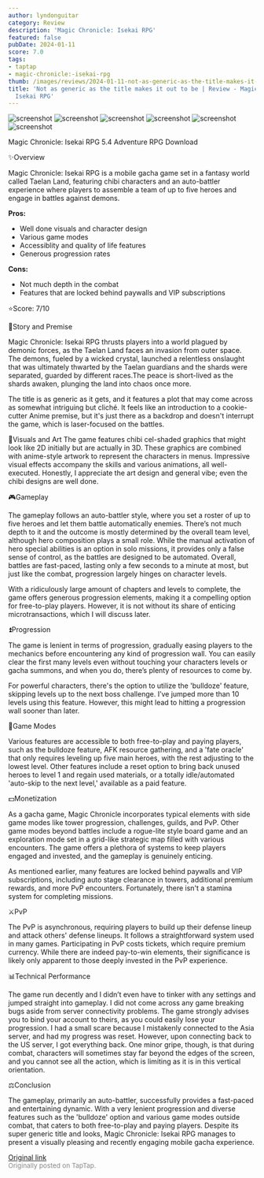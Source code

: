 ```yaml
---
author: lyndonguitar
category: Review
description: 'Magic Chronicle: Isekai RPG'
featured: false
pubDate: 2024-01-11
score: 7.0
tags:
- taptap
- magic-chronicle:-isekai-rpg
thumb: /images/reviews/2024-01-11-not-as-generic-as-the-title-makes-it-out-to-be--review---magic-chronicle-isekai-rpg-0.avif
title: 'Not as generic as the title makes it out to be | Review - Magic Chronicle:
  Isekai RPG'
---
```


<div class="gallery">
  <img src="/images/reviews/2024-01-11-not-as-generic-as-the-title-makes-it-out-to-be--review---magic-chronicle-isekai-rpg-0.avif" alt="screenshot" />
  <img src="/images/reviews/2024-01-11-not-as-generic-as-the-title-makes-it-out-to-be--review---magic-chronicle-isekai-rpg-1.avif" alt="screenshot" />
  <img src="/images/reviews/2024-01-11-not-as-generic-as-the-title-makes-it-out-to-be--review---magic-chronicle-isekai-rpg-2.avif" alt="screenshot" />
  <img src="/images/reviews/2024-01-11-not-as-generic-as-the-title-makes-it-out-to-be--review---magic-chronicle-isekai-rpg-3.avif" alt="screenshot" />
  <img src="/images/reviews/2024-01-11-not-as-generic-as-the-title-makes-it-out-to-be--review---magic-chronicle-isekai-rpg-4.avif" alt="screenshot" />
  <img src="/images/reviews/2024-01-11-not-as-generic-as-the-title-makes-it-out-to-be--review---magic-chronicle-isekai-rpg-5.avif" alt="screenshot" />
</div>

Magic Chronicle: Isekai RPG
5.4
Adventure
RPG
Download

✨Overview

Magic Chronicle: Isekai RPG is a mobile gacha game set in a fantasy world called Taelan Land, featuring chibi characters and an auto-battler experience where players to assemble a team of up to five heroes and engage in battles against demons.


**Pros:**
- Well done visuals and character design
- Various game modes
- Accessiblity and quality of life features
- Generous progression rates



**Cons:**
- Not much depth in the combat
- Features that are locked behind paywalls and VIP subscriptions


⭐️Score: 7/10

📖Story and Premise

Magic Chronicle: Isekai RPG thrusts players into a world plagued by demonic forces, as the Taelan Land faces an invasion from outer space. The demons, fueled by a wicked crystal, launched a relentless onslaught that was ultimately thwarted by the Taelan guardians and the shards were separated, guarded by different races.The peace is short-lived as the shards awaken, plunging the land into chaos once more.

The title is as generic as it gets, and it features a plot that may come across as somewhat intriguing but cliché. It feels like an introduction to a cookie-cutter Anime premise, but it's just there as a backdrop and doesn't interrupt the game, which is laser-focused on the battles.

🎨Visuals and Art
The game features chibi cel-shaded graphics that might look like 2D initially but are actually in 3D. These graphics are combined with anime-style artwork to represent the characters in menus. Impressive visual effects accompany the skills and various animations, all well-executed. Honestly, I appreciate the art design and general vibe; even the chibi designs are well done.

🎮Gameplay

The gameplay follows an auto-battler style, where you set a roster of up to five heroes and let them battle automatically enemies. There’s not much depth to it and the outcome is mostly determined by the overall team level, although hero composition plays a small role. While the manual activation of hero special abilities is an option in solo missions, it provides only a false sense of control, as the battles are designed to be automated. Overall, battles are fast-paced, lasting only a few seconds to a minute at most, but just like the combat, progression largely hinges on character levels.

With a ridiculously large amount of chapters and levels to complete, the game offers generous progression elements, making it a compelling option for free-to-play players. However, it is not without its share of enticing microtransactions, which I will discuss later.

⏫Progression

The game is lenient in terms of progression, gradually easing players to the mechanics before encountering any kind of progression wall. You can easily clear the first many levels even without touching your characters levels or gacha summons, and when you do, there’s plenty of resources to come by.

For powerful characters, there's the option to utilize the 'bulldoze' feature, skipping levels up to the next boss challenge. I’ve jumped more than 10 levels using this feature. However, this might lead to hitting a progression wall sooner than later.

📜Game Modes

Various features are accessible to both free-to-play and paying players, such as the bulldoze feature, AFK resource gathering, and a 'fate oracle' that only requires leveling up five main heroes, with the rest adjusting to the lowest level. Other features include a reset option to bring back unused heroes to level 1 and regain used materials, or a totally idle/automated 'auto-skip to the next level,' available as a paid feature.

💵Monetization

As a gacha game, Magic Chronicle incorporates typical elements with side game modes like tower progression, challenges, guilds, and PvP. Other game modes beyond battles include a rogue-lite style board game and an exploration mode set in a grid-like strategic map filled with various encounters. The game offers a plethora of systems to keep players engaged and invested, and the gameplay is genuinely enticing.

As mentioned earlier, many features are locked behind paywalls and VIP subscriptions, including auto stage clearance in towers, additional premium rewards, and more PvP encounters. Fortunately, there isn't a stamina system for completing missions.

⚔️PvP

The PvP is asynchronous, requiring players to build up their defense lineup and attack others' defense lineups. It follows a straightforward system used in many games. Participating in PvP costs tickets, which require premium currency. While there are indeed pay-to-win elements, their significance is likely only apparent to those deeply invested in the PvP experience.

📊Technical Performance

The game run decently and I didn’t even have to tinker with any settings and jumped straight into gameplay. I did not come across any game breaking bugs aside from server connectivity problems. The game strongly advises you to bind your account to theirs, as you could easily lose your progression. I had a small scare because I mistakenly connected to the Asia server, and had my progress was reset. However, upon connecting back to the US server, I got everything back. One minor gripe, though, is that during combat, characters will sometimes stay far beyond the edges of the screen, and you cannot see all the action, which is limiting as it is in this vertical orientation.

⚖️Conclusion

The gameplay, primarily an auto-battler, successfully provides a fast-paced and entertaining dynamic. With a very lenient progression and diverse features such as the 'bulldoze' option and various game modes outside combat, that caters to both free-to-play and paying players. Despite its super generic title and looks, Magic Chronicle: Isekai RPG manages to present a visually pleasing and recently engaging mobile gacha experience.

[Original link](https://www.taptap.io/post/6808406)<br><span style="font-size: 0.95em; color: #888;">Originally posted on TapTap.</span>